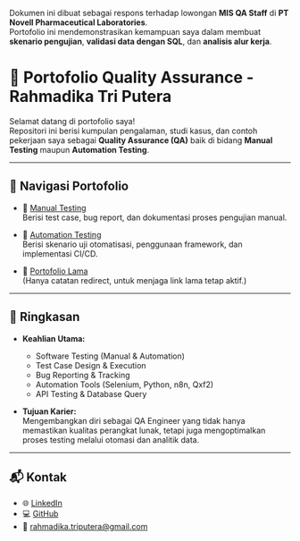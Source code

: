 Dokumen ini dibuat sebagai respons terhadap lowongan **MIS QA Staff** di **PT Novell Pharmaceutical Laboratories**.  
Portofolio ini mendemonstrasikan kemampuan saya dalam membuat **skenario pengujian**, **validasi data dengan SQL**, dan **analisis alur kerja**.

# 📂 Portofolio Quality Assurance - Rahmadika Tri Putera

Selamat datang di portofolio saya!  
Repositori ini berisi kumpulan pengalaman, studi kasus, dan contoh pekerjaan saya sebagai **Quality Assurance (QA)** baik di bidang **Manual Testing** maupun **Automation Testing**.  

---

## 🧭 Navigasi Portofolio

- 📑 [Manual Testing](./Manual%20Testing.md)  
  Berisi test case, bug report, dan dokumentasi proses pengujian manual.  

- 🤖 [Automation Testing](./Automation%20Testing.md)  
  Berisi skenario uji otomatisasi, penggunaan framework, dan implementasi CI/CD.  

- 📝 [Portofolio Lama](./Portofolio%20Rahmadika)  
  (Hanya catatan redirect, untuk menjaga link lama tetap aktif.)  

---

## 📌 Ringkasan

- **Keahlian Utama:**  
  - Software Testing (Manual & Automation)  
  - Test Case Design & Execution  
  - Bug Reporting & Tracking  
  - Automation Tools (Selenium, Python, n8n, Qxf2)  
  - API Testing & Database Query  

- **Tujuan Karier:**  
  Mengembangkan diri sebagai QA Engineer yang tidak hanya memastikan kualitas perangkat lunak, tetapi juga mengoptimalkan proses testing melalui otomasi dan analitik data.  

---

## 📬 Kontak

- 🌐 [LinkedIn](https://www.linkedin.com/in/rahmadikaaa)  
- 💻 [GitHub](https://github.com/rahmadikaaa)  
- 📧 rahmadika.triputera@gmail.com  
